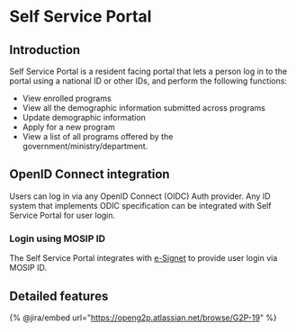 # Self Service Portal

## Introduction

Self Service Portal is a resident facing portal that lets a person log in to the portal using a national ID or other IDs, and perform the following functions:

* View enrolled programs
* View all the demographic information submitted across programs
* Update demographic information
* Apply for a new program
* View a list of all programs offered by the government/ministry/department.

## OpenID Connect integration

Users can log in via any OpenID Connect (OIDC) Auth provider. Any ID system that implements ODIC specification can be integrated with Self Service Portal for user login.&#x20;

### Login using MOSIP ID

The Self Service Portal integrates with [e-Signet](https://docs.esignet.io/) to provide user login via MOSIP ID.&#x20;

## Detailed features&#x20;

{% @jira/embed url="https://openg2p.atlassian.net/browse/G2P-19" %}
